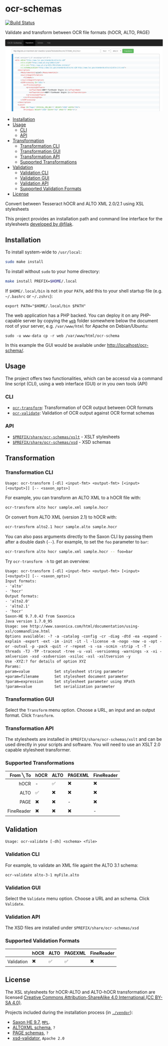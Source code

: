 # ocr-schemas

[![Build Status](https://travis-ci.org/UB-Mannheim/ocr-transform.svg?branch=master)](https://travis-ci.org/UB-Mannheim/ocr-transform)

Validate and transform between OCR file formats (hOCR, ALTO, PAGE)

![Screenshot GUI](./screenshot.png)

<!-- vim :GenTocGFM -->
* [Installation](#installation)
* [Usage](#usage)
	* [CLI](#cli)
	* [API](#api)
* [Transformation](#transformation)
	* [Transformation CLI](#transformation-cli)
	* [Transformation GUI](#transformation-gui)
	* [Transformation API](#transformation-api)
	* [Supported Transformations](#supported-transformations)
* [Validation](#validation)
	* [Validation CLI](#validation-cli)
	* [Validation GUI](#validation-gui)
	* [Validation API](#validation-api)
	* [Supported Validation Formats](#supported-validation-formats)
* [License](#license)

Convert between Tesseract hOCR and ALTO XML 2.0/2.1 using XSL stylesheets

This project provides an installation path and command line interface for
the stylesheets [developed by @filak](https://github.com/filak/hOCR-to-ALTO).

## Installation

To install system-wide to `/usr/local`:

```sh
sudo make install
```

To install without `sudo` to your home directory:

```sh
make install PREFIX=$HOME/.local
```

If `$HOME/.local/bin` is not in your `PATH`, add this to your shell startup file (e.g. `~/.bashrc` or `~/.zshrc`):

```
export PATH="$HOME/.local/bin $PATH"
```

The web application has a PHP backed. You can deploy it on any PHP-capable
server by copying the [`web`](./web) folder somewhere below the document root
of your server, e.g. `/var/www/html` for Apache on Debian/Ubuntu:

```
sudo -u www-data cp -r web /var/www/html/ocr-schema
```

In this example the GUI would be available under [http://localhost/ocr-schema/](http://localhost/ocr-schema/).

## Usage

The project offers two functionalities, which can be accessd via a command line
script (CLI), using a web interface (GUI) or in you own tools (API)

### CLI

* [`ocr-transform`](./blob/master/bin/ocr-transform.sh): Transformation of OCR output between OCR formats
* [`ocr-validate`](./blob/master/bin/ocr-validate.sh): Validation of OCR output against OCR format schemas

### API

* [`$PREFIX/share/ocr-schemas/xslt`](./xslt) - XSLT stylesheets
* [`$PREFIX/share/ocr-schemas/xsd`](./xsd) - XSD schemas

## Transformation

### Transformation CLI

```
Usage: ocr-transform [-dl] <input-fmt> <output-fmt> [<input> [<output>]] [-- <saxon_opts>]
```

For example, you can transform an ALTO XML to a hOCR file with:

```sh
ocr-transform alto hocr sample.xml sample.hocr
```

Or convert from ALTO XML (version 2.1) to hOCR with:

```sh
ocr-transform alto2.1 hocr sample.alto sample.hocr
```

You can also pass arguments directly to the Saxon CLI by passing them after a double dash (`--`). For example, to set the `foo` parameter to `bar`:

```sh
ocr-transform alto hocr sample.xml sample.hocr -- foo=bar
```

Try `ocr-transform -h` to get an overview:

```
Usage: ocr-transform [-dl] <input-fmt> <output-fmt> [<input> [<output>]] [-- <saxon_opts>]
Input formats:
- 'alto'
- 'hocr'
Output formats:
- 'alto2.0'
- 'alto2.1'
- 'hocr'
Saxon-HE 9.7.0.4J from Saxonica
Java version 1.7.0_95
Usage: see http://www.saxonica.com/html/documentation/using-xsl/commandline.html
Options available: -? -a -catalog -config -cr -diag -dtd -ea -expand -explain -export -ext -im -init -it -l -license -m -nogo -now -o -opt -or -outval -p -pack -quit -r -repeat -s -sa -scmin -strip -t -T -threads -TJ -TP -traceout -tree -u -val -versionmsg -warnings -x -xi -xmlversion -xsd -xsdversion -xsiloc -xsl -xsltversion -y
Use -XYZ:? for details of option XYZ
Params: 
param=value           Set stylesheet string parameter
+param=filename       Set stylesheet document parameter
?param=expression     Set stylesheet parameter using XPath
!param=value          Set serialization parameter
```

### Transformation GUI

Select the `Transform` menu option. Choose a URL, an input and an output
format. Click `Transform`.

### Transformation API

The stylesheets are installed in `$PREFIX/share/ocr-schemas/xslt` and can be
used directly in your scripts and software. You will need to use an XSLT 2.0
capable stylesheet transformer.

### Supported Transformations

|  From ╲ To | hOCR                     | ALTO                     | PAGEXML                  | FineReader               |
|-----------:|--------------------------|--------------------------|--------------------------|--------------------------|
|       hOCR | -                        | :white_check_mark:       | :heavy_multiplication_x: | :heavy_multiplication_x: |
|       ALTO | :white_check_mark:       | :heavy_multiplication_x: | :heavy_multiplication_x: | :heavy_multiplication_x: |
|       PAGE | :heavy_multiplication_x: | :heavy_multiplication_x: | -                        | :heavy_multiplication_x: |
| FineReader | :heavy_multiplication_x: | :heavy_multiplication_x: | :heavy_multiplication_x: | -                        |

## Validation

```
Usage: ocr-validate [-dh] <schema> <file>

```

### Validation CLI

For example, to validate an XML file againt the ALTO 3.1 schema:

```
ocr-validate alto-3-1 myFile.alto
```

### Validation GUI

Select the `Validate` menu option. Choose a URL and an schema. Click `Validate`.

### Validation API

The XSD files are installed under `$PREFIX/share/ocr-schemas/xsd`

### Supported Validation Formats

|            | hOCR                     | ALTO               | PAGEXML                  | FineReader               |
|-----------:|--------------------------|--------------------|--------------------------|--------------------------|
| Validation | :heavy_multiplication_x: | :white_check_mark: | :white_check_mark:       | :heavy_multiplication_x: |


## License

The XSL stylesheets for hOCR-ALTO and ALTO-hOCR transformation are licensed
[Creative Commons Attribution-ShareAlike 4.0 International.(CC BY-SA
4.0)](https://creativecommons.org/licenses/by-sa/4.0/legalcode).

Projects included during the installation process (in [`./vendor`](./blob/master/vendor)):
* [Saxon HE 9.7](http://saxon.sourceforge.net/#F9.7HE), [`MPL`](https://www.mozilla.org/MPL/).
* [ALTOXML schema](/altoxml/schema), `?`
* [PAGE schemas](http://www.primaresearch.org/schema/PAGE/gts/pagecontent/), `?`
* [xsd-validator](/amouat/xsd-validator), `Apache 2.0`
